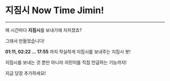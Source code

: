 # 지짐시 Now Time Jimin!
---
매 시간마다 **지짐시**를 보내기에 지치졌죠?

그래서 만들었습니다!

**01:11, 02:22 ... 17:55** 까지 착실하게 지짐시를 보내주는 지짐시 봇!

지짐시를 보내는 것 뿐만 아니라 지민이를 직접 언급하는 기능까지!

지금 당장 추가하세요!
